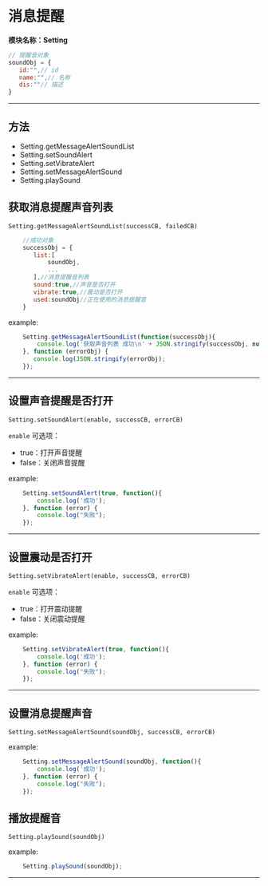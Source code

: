 # 消息提醒
**模块名称：Setting**

```js
// 提醒音对象
soundObj = {
   id:"",// id
   name:"",// 名称
   dis:""// 描述
}
```

****

## 方法
* Setting.getMessageAlertSoundList
* Setting.setSoundAlert
* Setting.setVibrateAlert
* Setting.setMessageAlertSound
* Setting.playSound

## 获取消息提醒声音列表
`Setting.getMessageAlertSoundList(successCB, failedCB)`
    
```js
    //成功对象
    successObj = {
       list:[
           soundObj,
           ...
       ],//消息提醒音列表
       sound:true,//声音是否打开
       vibrate:true,//震动是否打开
       used:soundObj//正在使用的消息提醒音
    }
```

example:

```js
	Setting.getMessageAlertSoundList(function(successObj){
		console.log('获取声音列表 成功\n' + JSON.stringify(successObj, null, 2));
	}, function (errorObj) {
	   console.log(JSON.stringify(errorObj);
	});
```

****

## 设置声音提醒是否打开
`Setting.setSoundAlert(enable, successCB, errorCB)`

`enable` 可选项：

* true：打开声音提醒
* false：关闭声音提醒

example:

```js
	Setting.setSoundAlert(true, function(){
		console.log('成功');
	}, function (error) {
		console.log("失败");
	});
```

****

## 设置震动是否打开
`Setting.setVibrateAlert(enable, successCB, errorCB)`

`enable` 可选项：

* true：打开震动提醒
* false：关闭震动提醒

example:

```js
	Setting.setVibrateAlert(true, function(){
		console.log('成功');
	}, function (error) {
		console.log("失败");
	});
```

****

## 设置消息提醒声音
`Setting.setMessageAlertSound(soundObj, successCB, errorCB)`

example:

```js
    Setting.setMessageAlertSound(soundObj, function(){
        console.log('成功');
    }, function (error) {
        console.log("失败");
    });
```

## 播放提醒音
`Setting.playSound(soundObj)`

example:

```js
    Setting.playSound(soundObj);
```

****

